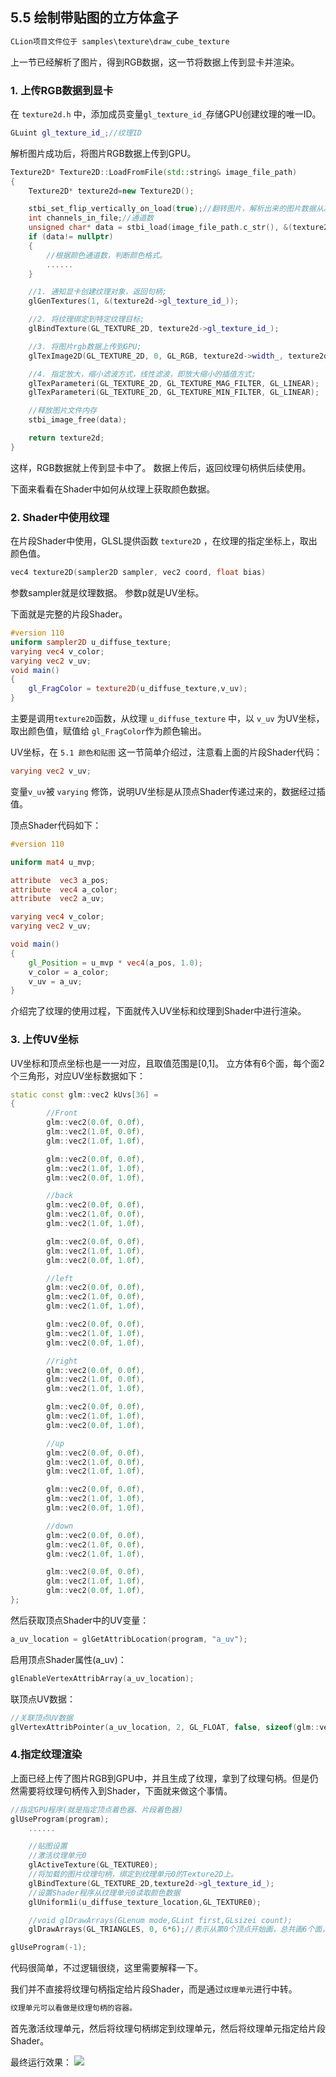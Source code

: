 ## 5.5 绘制带贴图的立方体盒子

```c
CLion项目文件位于 samples\texture\draw_cube_texture
```

上一节已经解析了图片，得到RGB数据，这一节将数据上传到显卡并渲染。

### 1. 上传RGB数据到显卡

在 `texture2d.h` 中，添加成员变量`gl_texture_id_`存储GPU创建纹理的唯一ID。
```c++
GLuint gl_texture_id_;//纹理ID
```

解析图片成功后，将图片RGB数据上传到GPU。

```c++
Texture2D* Texture2D::LoadFromFile(std::string& image_file_path)
{
    Texture2D* texture2d=new Texture2D();

    stbi_set_flip_vertically_on_load(true);//翻转图片，解析出来的图片数据从左下角开始，这是因为OpenGL的纹理坐标起始点为左下角。
    int channels_in_file;//通道数
    unsigned char* data = stbi_load(image_file_path.c_str(), &(texture2d->width_), &(texture2d->height_), &channels_in_file, 0);
    if (data!= nullptr)
    {
        //根据颜色通道数，判断颜色格式。
        ......
    }

    //1. 通知显卡创建纹理对象，返回句柄;
    glGenTextures(1, &(texture2d->gl_texture_id_));

    //2. 将纹理绑定到特定纹理目标;
    glBindTexture(GL_TEXTURE_2D, texture2d->gl_texture_id_);

    //3. 将图片rgb数据上传到GPU;
    glTexImage2D(GL_TEXTURE_2D, 0, GL_RGB, texture2d->width_, texture2d->height_, 0, texture2d->gl_texture_format_, GL_UNSIGNED_BYTE, data);

    //4. 指定放大，缩小滤波方式，线性滤波，即放大缩小的插值方式;
    glTexParameteri(GL_TEXTURE_2D, GL_TEXTURE_MAG_FILTER, GL_LINEAR);
    glTexParameteri(GL_TEXTURE_2D, GL_TEXTURE_MIN_FILTER, GL_LINEAR);

    //释放图片文件内存
    stbi_image_free(data);

    return texture2d;
}
```
这样，RGB数据就上传到显卡中了。
数据上传后，返回纹理句柄供后续使用。

下面来看看在Shader中如何从纹理上获取颜色数据。

### 2. Shader中使用纹理

在片段Shader中使用，GLSL提供函数 `texture2D` ，在纹理的指定坐标上，取出颜色值。

```c
vec4 texture2D(sampler2D sampler, vec2 coord, float bias)
```

参数sampler就是纹理数据。
参数p就是UV坐标。

下面就是完整的片段Shader。

```glsl
#version 110
uniform sampler2D u_diffuse_texture;
varying vec4 v_color;
varying vec2 v_uv;
void main()
{
    gl_FragColor = texture2D(u_diffuse_texture,v_uv);
}
```

主要是调用`texture2D`函数，从纹理 `u_diffuse_texture` 中，以 `v_uv` 为UV坐标，取出颜色值，赋值给 `gl_FragColor`作为颜色输出。

UV坐标，在 `5.1 颜色和贴图` 这一节简单介绍过，注意看上面的片段Shader代码：

```glsl
varying vec2 v_uv;
```
变量`v_uv`被 `varying` 修饰，说明UV坐标是从顶点Shader传递过来的，数据经过插值。

顶点Shader代码如下：

```glsl
#version 110

uniform mat4 u_mvp;

attribute  vec3 a_pos;
attribute  vec4 a_color;
attribute  vec2 a_uv;

varying vec4 v_color;
varying vec2 v_uv;

void main()
{
    gl_Position = u_mvp * vec4(a_pos, 1.0);
    v_color = a_color;
    v_uv = a_uv;
}
```

介绍完了纹理的使用过程，下面就传入UV坐标和纹理到Shader中进行渲染。

### 3. 上传UV坐标

UV坐标和顶点坐标也是一一对应，且取值范围是[0,1]。
立方体有6个面，每个面2个三角形，对应UV坐标数据如下：

```c++
static const glm::vec2 kUvs[36] =
{
        //Front
        glm::vec2(0.0f, 0.0f),
        glm::vec2(1.0f, 0.0f),
        glm::vec2(1.0f, 1.0f),

        glm::vec2(0.0f, 0.0f),
        glm::vec2(1.0f, 1.0f),
        glm::vec2(0.0f, 1.0f),

        //back
        glm::vec2(0.0f, 0.0f),
        glm::vec2(1.0f, 0.0f),
        glm::vec2(1.0f, 1.0f),

        glm::vec2(0.0f, 0.0f),
        glm::vec2(1.0f, 1.0f),
        glm::vec2(0.0f, 1.0f),

        //left
        glm::vec2(0.0f, 0.0f),
        glm::vec2(1.0f, 0.0f),
        glm::vec2(1.0f, 1.0f),

        glm::vec2(0.0f, 0.0f),
        glm::vec2(1.0f, 1.0f),
        glm::vec2(0.0f, 1.0f),

        //right
        glm::vec2(0.0f, 0.0f),
        glm::vec2(1.0f, 0.0f),
        glm::vec2(1.0f, 1.0f),

        glm::vec2(0.0f, 0.0f),
        glm::vec2(1.0f, 1.0f),
        glm::vec2(0.0f, 1.0f),

        //up
        glm::vec2(0.0f, 0.0f),
        glm::vec2(1.0f, 0.0f),
        glm::vec2(1.0f, 1.0f),

        glm::vec2(0.0f, 0.0f),
        glm::vec2(1.0f, 1.0f),
        glm::vec2(0.0f, 1.0f),

        //down
        glm::vec2(0.0f, 0.0f),
        glm::vec2(1.0f, 0.0f),
        glm::vec2(1.0f, 1.0f),

        glm::vec2(0.0f, 0.0f),
        glm::vec2(1.0f, 1.0f),
        glm::vec2(0.0f, 1.0f),
};
```

然后获取顶点Shader中的UV变量：

```c++
a_uv_location = glGetAttribLocation(program, "a_uv");
```

启用顶点Shader属性(a_uv)：
```c++
glEnableVertexAttribArray(a_uv_location);
```

联顶点UV数据：
```c++
//关联顶点UV数据
glVertexAttribPointer(a_uv_location, 2, GL_FLOAT, false, sizeof(glm::vec2), kUvs);
```

### 4.指定纹理渲染

上面已经上传了图片RGB到GPU中，并且生成了纹理，拿到了纹理句柄。但是仍然需要将纹理句柄传入到Shader，下面就来做这个事情。

```c++
//指定GPU程序(就是指定顶点着色器、片段着色器)
glUseProgram(program);
    ......

    //贴图设置
    //激活纹理单元0
    glActiveTexture(GL_TEXTURE0);
    //将加载的图片纹理句柄，绑定到纹理单元0的Texture2D上。
    glBindTexture(GL_TEXTURE_2D,texture2d->gl_texture_id_);
    //设置Shader程序从纹理单元0读取颜色数据
    glUniform1i(u_diffuse_texture_location,GL_TEXTURE0);

    //void glDrawArrays(GLenum mode,GLint first,GLsizei count);
    glDrawArrays(GL_TRIANGLES, 0, 6*6);//表示从第0个顶点开始画，总共画6个面，每个面6个顶点。

glUseProgram(-1);
```

代码很简单，不过逻辑很绕，这里需要解释一下。

我们并不直接将纹理句柄指定给片段Shader，而是通过`纹理单元`进行中转。

```c
纹理单元可以看做是纹理句柄的容器。
```

首先激活纹理单元，然后将纹理句柄绑定到纹理单元，然后将纹理单元指定给片段Shader。

最终运行效果：
![](../../imgs/texture_make_beautiful/draw_cube_texture/draw_cube_urban.gif)